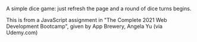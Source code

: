A simple dice game: just refresh the page and a round of dice turns begins.

This is from a JavaScript assignment in "The Complete 2021 Web Development Bootcamp", given by App Brewery, Angela Yu (via Udemy.com)
